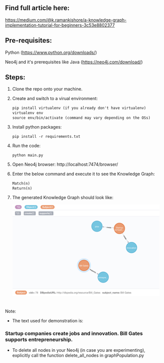 ## Find full article here:

https://medium.com/@k.ramankishore/a-knowledge-graph-implementation-tutorial-for-beginners-3c53e8802377

## Pre-requisites:

Python (https://www.python.org/downloads/)

Neo4j and it's prerequisites like Java (https://neo4j.com/download/)

## Steps:

1. Clone the repo onto your machine.

2. Create and switch to a virual environment:

   ```
   pip install virtualenv (if you already don't have virtualenv)
   virtualenv env
   source env/bin/activate (command may vary depending on the OSs)
   ```

3. Install python packages:

   ```
   pip install -r requirements.txt
   ```

4. Run the code:

   ```
   python main.py
   ```

5. Open Neo4j browser: http://localhost:7474/browser/

6. Enter the below command and execute it to see the Knowledge Graph:

   ```
   Match(n)
   Return(n)
   ```

7. The generated Knowledge Graph should look like:

   ![Knowledge Graph Basic](https://github.com/kramankishore/Knowledge-Graph-Intro/blob/master/result/Knowledge_Graph_Basic.png)

#

Note:

- The text used for demonstration is:

### Startup companies create jobs and innovation. Bill Gates supports entrepreneurship.

- To delete all nodes in your Neo4j (in case you are experimenting), explicitly call the function delete_all_nodes in graphPopulation.py
